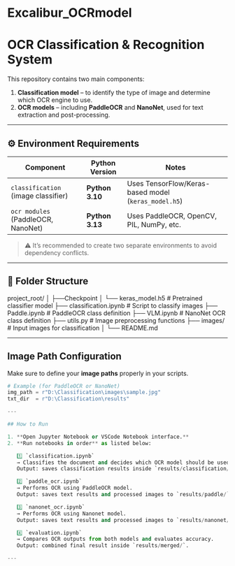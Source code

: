 # Excalibur_OCRmodel
# OCR Classification & Recognition System

This repository contains two main components:
1. **Classification model** – to identify the type of image and determine which OCR engine to use.
2. **OCR models** – including **PaddleOCR** and **NanoNet**, used for text extraction and post-processing.

---

## ⚙️ Environment Requirements

| Component | Python Version | Notes |
|------------|----------------|--------|
| `classification` (image classifier) | **Python 3.10** | Uses TensorFlow/Keras-based model (`keras_model.h5`) |
| `ocr modules` (PaddleOCR, NanoNet) | **Python 3.13** | Uses PaddleOCR, OpenCV, PIL, NumPy, etc. |

> ⚠️ It’s recommended to create two separate environments to avoid dependency conflicts.



---

## 📁 Folder Structure

project_root/
│
├──Checkpoint
│ └── keras_model.h5 # Pretrained classifier model
├── classification.ipynb # Script to classify images
├── Paddle.ipynb # PaddleOCR class definition
├── VLM.ipynb # NanoNet OCR class definition
├── utils.py # Image preprocessing functions
├── images/ # Input images for classification
│
└── README.md

---

## Image Path Configuration

Make sure to define your **image paths** properly in your scripts.

```python
# Example (for PaddleOCR or NanoNet)
img_path = r"D:\Classification\images\sample.jpg"
txt_dir  = r"D:\Classification\results"

---

## How to Run

1. **Open Jupyter Notebook or VSCode Notebook interface.**  
2. **Run notebooks in order** as listed below:

   1️⃣ `classification.ipynb`  
   → Classifies the document and decides which OCR model should be used.  
   Output: saves classification results inside `results/classification/`.

   2️⃣ `paddle_ocr.ipynb`  
   → Performs OCR using PaddleOCR model.  
   Output: saves text results and processed images to `results/paddle/`.

   3️⃣ `nanonet_ocr.ipynb`  
   → Performs OCR using Nanonet model.  
   Output: saves text results and processed images to `results/nanonet/`.

   4️⃣ `evaluation.ipynb`  
   → Compares OCR outputs from both models and evaluates accuracy.  
   Output: combined final result inside `results/merged/`.

---
